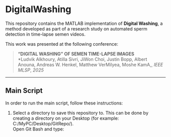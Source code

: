 # DigitalWashing

This repository contains the MATLAB implementation of **Digital Washing**, a method developed as part of a research study on automated sperm detection in time-lapse semen videos.

This work was presented at the following conference:
> **“DIGITAL WASHING” OF SEMEN TIME-LAPSE IMAGES**  
> *Ludvik Alkhoury, Atilla Sivri, JiWon Choi, Justin Bopp, Albert Anouna, Andreas W. Henkel, Matthew VerMilyea, Moshe KamA,, *IEEE MLSP*, *2025*

---

## Main Script

In order to run the main script, follow these instructions:

1) Select a directory to save this repository to. This can be done by creating a directory on your Desktop (for example: C:/MyPC/Desktop/GitRepo/).  
Open Git Bash and type:
